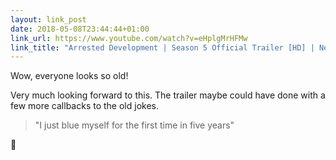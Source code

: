 ```yaml
---
layout: link_post
date: 2018-05-08T23:44:44+01:00
link_url: https://www.youtube.com/watch?v=eHplgMrHFMw
link_title: "Arrested Development | Season 5 Official Trailer [HD] | Netflix"
---
```


Wow, everyone looks so old! 

 Very much looking forward to this. The trailer maybe could have done with a few more callbacks to the old jokes. 

> "I just blue myself for the first time in five years"

🤣
